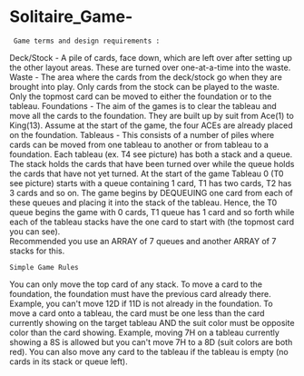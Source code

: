 # Solitaire_Game-
     Game terms and design requirements :  

Deck/Stock - A pile of cards, face down, which are left over after setting up the other layout areas. These are turned over one-at-a-time into the waste. 
Waste - The area where the cards from the deck/stock go when they are brought into play. Only cards from the stock can be played to the waste. Only the topmost card can be moved to either the foundation or to the tableau. 
Foundations - The aim of the games is to clear the tableau and move all the cards to the foundation. They are built up by suit from Ace(1) to King(13). Assume at the start of the game, the four ACEs are already placed on the foundation.
Tableaus - This consists of a number of piles where cards can be moved from one tableau to another or from tableau to a foundation. Each tableau (ex. T4 see picture) has both a stack and a queue. The stack holds the cards that have been turned over while the queue holds the cards that have not yet turned. At the start of the game Tableau 0 (T0 see picture) starts with a queue containing 1 card, T1 has two cards, T2 has 3 cards and so on. The game begins by DEQUEUING one card from each of these queues and placing it into the stack of the tableau. Hence, the T0 queue begins the game with 0 cards, T1 queue has 1 card and so forth while each of the tableau stacks have the one card to start with (the topmost card you can see).  
Recommended you use an ARRAY of 7 queues and another ARRAY of 7 stacks for this. 

    Simple Game Rules
    
You can only move the top card of any stack.
To move a card to the foundation, the foundation must have the previous card already there. Example, you can't move 12D if 11D is not already in the foundation.
To move a card onto a tableau, the card must be one less than the card currently showing on the target tableau AND the suit color must be opposite color than the card showing. Example, moving 7H on a tableau currently showing a 8S is allowed but you can't move 7H to a 8D (suit colors are both red). You can also move any card to the tableau if the tableau is empty (no cards in its stack or queue left).
